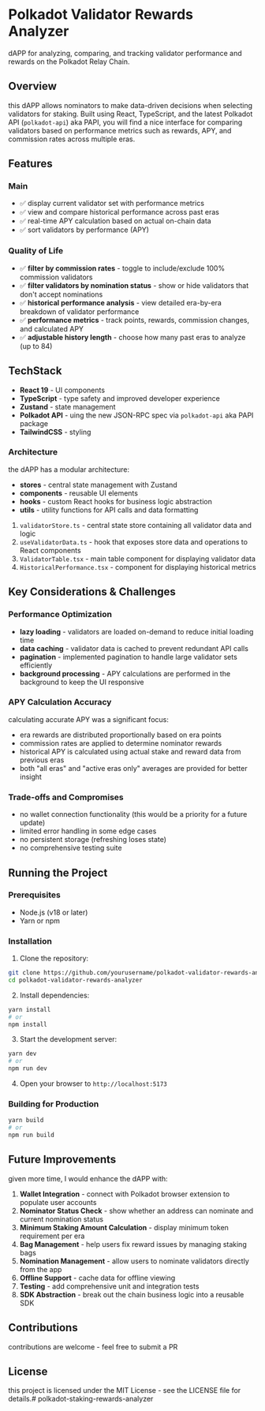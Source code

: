 # Polkadot Validator Rewards Analyzer

dAPP for analyzing, comparing, and tracking validator performance and rewards on the Polkadot Relay Chain.

## Overview

this dAPP allows nominators to make data-driven decisions when selecting validators for staking. Built using React, TypeScript, and the latest Polkadot API (`polkadot-api`) aka PAPI, you will find a nice interface for comparing validators based on performance metrics such as rewards, APY, and commission rates across multiple eras.

## Features

### Main
- ✅ display current validator set with performance metrics
- ✅ view and compare historical performance across past eras
- ✅ real-time APY calculation based on actual on-chain data
- ✅ sort validators by performance (APY)

### Quality of Life
- ✅ **filter by commission rates** - toggle to include/exclude 100% commission validators
- ✅ **filter validators by nomination status** - show or hide validators that don't accept nominations
- ✅ **historical performance analysis** - view detailed era-by-era breakdown of validator performance
- ✅ **performance metrics** - track points, rewards, commission changes, and calculated APY
- ✅ **adjustable history length** - choose how many past eras to analyze (up to 84)

## TechStack
- **React 19** - UI components
- **TypeScript** - type safety and improved developer experience
- **Zustand** - state management
- **Polkadot API** - uing the new JSON-RPC spec via `polkadot-api` aka PAPI package
- **TailwindCSS** - styling

### Architecture

the dAPP has a modular architecture:

- **stores** - central state management with Zustand
- **components** - reusable UI elements
- **hooks** - custom React hooks for business logic abstraction
- **utils** - utility functions for API calls and data formatting

1. `validatorStore.ts` - central state store containing all validator data and logic
2. `useValidatorData.ts` - hook that exposes store data and operations to React components
3. `ValidatorTable.tsx` - main table component for displaying validator data
4. `HistoricalPerformance.tsx` - component for displaying historical metrics

## Key Considerations & Challenges

### Performance Optimization

- **lazy loading** - validators are loaded on-demand to reduce initial loading time
- **data caching** - validator data is cached to prevent redundant API calls
- **pagination** - implemented pagination to handle large validator sets efficiently
- **background processing** - APY calculations are performed in the background to keep the UI responsive

### APY Calculation Accuracy

calculating accurate APY was a significant focus:

- era rewards are distributed proportionally based on era points
- commission rates are applied to determine nominator rewards
- historical APY is calculated using actual stake and reward data from previous eras
- both "all eras" and "active eras only" averages are provided for better insight

### Trade-offs and Compromises

- no wallet connection functionality (this would be a priority for a future update)
- limited error handling in some edge cases
- no persistent storage (refreshing loses state)
- no comprehensive testing suite

## Running the Project

### Prerequisites

- Node.js (v18 or later)
- Yarn or npm

### Installation

1. Clone the repository:
```bash
git clone https://github.com/yourusername/polkadot-validator-rewards-analyzer.git
cd polkadot-validator-rewards-analyzer
```

2. Install dependencies:
```bash
yarn install
# or
npm install
```

3. Start the development server:
```bash
yarn dev
# or
npm run dev
```

4. Open your browser to `http://localhost:5173`

### Building for Production

```bash
yarn build
# or
npm run build
```

## Future Improvements

given more time, I would enhance the dAPP with:

1. **Wallet Integration** - connect with Polkadot browser extension to populate user accounts
2. **Nominator Status Check** - show whether an address can nominate and current nomination status
3. **Minimum Staking Amount Calculation** - display minimum token requirement per era
4. **Bag Management** - help users fix reward issues by managing staking bags
5. **Nomination Management** - allow users to nominate validators directly from the app
6. **Offline Support** - cache data for offline viewing
7. **Testing** - add comprehensive unit and integration tests
8. **SDK Abstraction** - break out the chain business logic into a reusable SDK

## Contributions

contributions are welcome - feel free to submit a PR

## License

this project is licensed under the MIT License - see the LICENSE file for details.# polkadot-staking-rewards-analyzer
